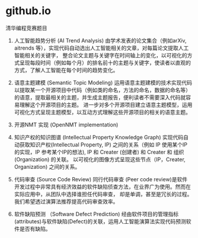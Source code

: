 # github.io
清华编程竞赛题目

1. 人工智能趋势分析 (AI Trend Analysis)
由学术发表的论文集合（例如arXiv, aitrends 等），实现代码自动选出人工智能相关的文章，对每篇论文提取人工智能相关的关键字，
整合论文主题与关键字在时间轴上的变化，以可视化的方式呈现每段时间（例如每个月）的排名前十的主题与关键字，使读者以直观的方式，了解人工智能在每个时间的趋势变化。

2. 语意主题建模 (Semantic Topic Modeling)
运用语意主题建模的技术实现代码以提取某一个开源项目中代码（例如类的命名，方法的命名，数据的命名等）的语意，提取最相关的主题，并生成主题报告，便利读者不需要深入代码就容易理解这个开源项目的主题。
进一步对多个开源项目建立语意主题模型，运用可视化方式呈现主题模型，以互动方式理解这些开源项目的相关的语意主题。

3. 开源NMT 实现 (OpenNMT implementation)

4. 知识产权的知识图谱 (Intellectual Property Knowledge Graph)
实现代码自动获取知识产权(Intellectual Property, IP) 之间的关系（例如 IP 使用某个IP的实现，IP 参考某个IP的想法), IP 和 Creater (创建者) 和 Creater 和 组织(Organization) 的关联。
以可视化的图像方式呈现这些节点（IP，Creater, Organization) 之间的关系。

5. 代码审查 (Source Code Review)
同行代码审查 (Peer code review)是软件开发过程中非常具有经济效益的软件缺陷侦查方法，在业界广为使用。然而在实际应用中，从团队中选择谁担任代码审查，
却是单调，甚至是冗长的过程。我们希望透过演算法推荐提高代码审查效率。

6. 软件缺陷预测 （Software Defect Prediction)
经由软件项目的管理指标(attributes)与软件缺陷(Defect)的关联，运用人工智能演算法实现代码预测软件是否有缺陷。
